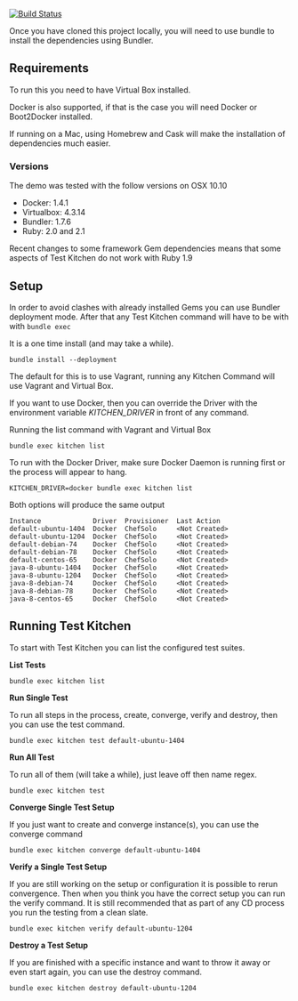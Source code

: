 [![Build Status](https://travis-ci.org/peterabbott/testing.infrastructure.svg?branch=cloud)](https://travis-ci.org/peterabbott/testing.infrastructure)

Once you have cloned this project locally, you will need to use bundle to install the dependencies using Bundler.

## Requirements

To run this you need to have Virtual Box installed. 

Docker is also supported, if that is the case you will need Docker or Boot2Docker installed.

If running on a Mac, using Homebrew and Cask will make the installation of dependencies much easier.

### Versions

The demo was tested with the follow versions on OSX 10.10

- Docker: 1.4.1
- Virtualbox: 4.3.14
- Bundler: 1.7.6
- Ruby: 2.0 and 2.1

Recent changes to some framework Gem dependencies means that some aspects of Test Kitchen do not work with Ruby 1.9


## Setup

In order to avoid clashes with already installed Gems you can use Bundler deployment mode. After that any Test Kitchen command will have to be with with `bundle exec` 

It is a one time install (and may take a while).

```
bundle install --deployment
```

The default for this is to use Vagrant, running any Kitchen Command will use Vagrant and Virtual Box. 

If you want to use Docker, then you can override the Driver with the environment variable *KITCHEN_DRIVER* in front of any command.

Running the list command with Vagrant and Virtual Box

``` Shell
bundle exec kitchen list
```

To run with the Docker Driver, make sure Docker Daemon is running first or the process will appear to hang.

``` Shell
KITCHEN_DRIVER=docker bundle exec kitchen list
```

Both options will produce the same output

``` Shell
Instance             Driver  Provisioner  Last Action
default-ubuntu-1404  Docker  ChefSolo     <Not Created>
default-ubuntu-1204  Docker  ChefSolo     <Not Created>
default-debian-74    Docker  ChefSolo     <Not Created>
default-debian-78    Docker  ChefSolo     <Not Created>
default-centos-65    Docker  ChefSolo     <Not Created>
java-8-ubuntu-1404   Docker  ChefSolo     <Not Created>
java-8-ubuntu-1204   Docker  ChefSolo     <Not Created>
java-8-debian-74     Docker  ChefSolo     <Not Created>
java-8-debian-78     Docker  ChefSolo     <Not Created>
java-8-centos-65     Docker  ChefSolo     <Not Created>
```

## Running Test Kitchen

To start with Test Kitchen you can list the configured test suites.


**List Tests**
```
bundle exec kitchen list
```

**Run Single Test**

To run all steps in the process, create, converge, verify and destroy, then you can use the test command.

```
bundle exec kitchen test default-ubuntu-1404
```

**Run All Test**

To run all of them (will take a while), just leave off then name regex.

```
bundle exec kitchen test 
```


**Converge Single Test Setup**

If you just want to create and converge instance(s), you can use the converge command

```
bundle exec kitchen converge default-ubuntu-1404
```

**Verify a Single Test Setup**

If you are still working on the setup or configuration it is possible to rerun convergence. Then when you think you have the correct setup you can run the verify command. It is still recommended that as part of any CD process you run the testing from a clean slate. 


```
bundle exec kitchen verify default-ubuntu-1204
```

**Destroy a Test Setup**

If you are finished with a specific instance and want to throw it away or even start again, you can use the destroy command.

```
bundle exec kitchen destroy default-ubuntu-1204
```
